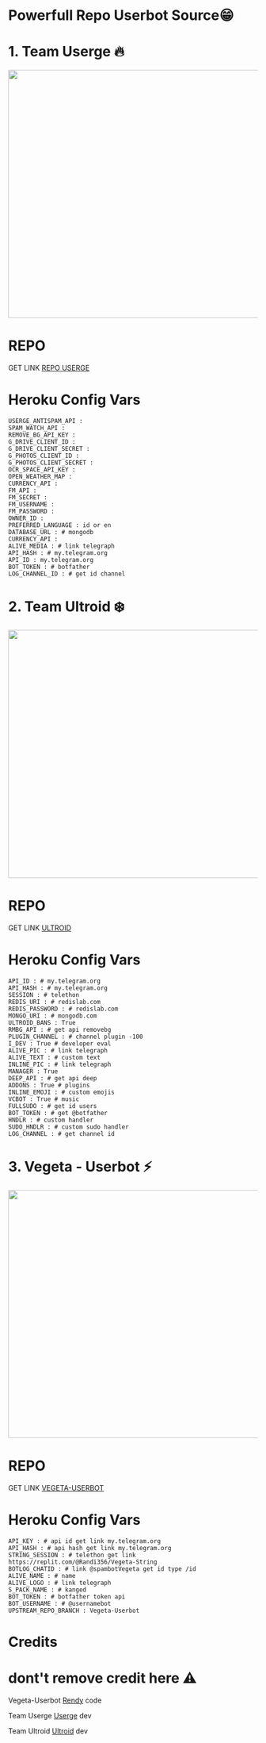 # Powerfull Repo Userbot Source😁

# 1. Team Userge 🔥

<p align="center">
  <img src="https://raw.githubusercontent.com/Randi356/Vegeta-Userbot/Vegeta-Userbot/.image/userge.jpg" width="800" height="500">
</p>

# REPO

GET LINK [REPO USERGE](https://github.com/UsergeTeam/Userge)

# Heroku Config Vars

```
USERGE_ANTISPAM_API : 
SPAM_WATCH_API : 
REMOVE_BG_API_KEY : 
G_DRIVE_CLIENT_ID : 
G_DRIVE_CLIENT_SECRET : 
G_PHOTOS_CLIENT_ID : 
G_PHOTOS_CLIENT_SECRET : 
OCR_SPACE_API_KEY : 
OPEN_WEATHER_MAP : 
CURRENCY_API : 
FM_API : 
FM_SECRET : 
FM_USERNAME : 
FM_PASSWORD : 
OWNER_ID : 
PREFERRED_LANGUAGE : id or en
DATABASE_URL : # mongodb
CURRENCY_API : 
ALIVE_MEDIA : # link telegraph
API_HASH : # my.telegram.org
API_ID : my.telegram.org
BOT_TOKEN : # botfather
LOG_CHANNEL_ID : # get id channel
```
# 2. Team Ultroid ❄️

<p align="center">
  <img src="https://raw.githubusercontent.com/Randi356/Vegeta-Userbot/Vegeta-Userbot/.image/ultroid.jpg" width="800" height="500">
</p>

# REPO

GET LINK [ULTROID](https://github.com/TeamUltroid/Ultroid)

# Heroku Config Vars

```
API_ID : # my.telegram.org
API_HASH : # my.telegram.org 
SESSION : # telethon
REDIS_URI : # redislab.com
REDIS_PASSWORD : # redislab.com
MONGO_URI : # mongodb.com
ULTROID_BANS : True
RMBG_API : # get api removebg
PLUGIN_CHANNEL : # channel plugin -100
I_DEV : True # developer eval
ALIVE_PIC : # link telegraph
ALIVE_TEXT : # custom text
INLINE_PIC : # link telegraph
MANAGER : True
DEEP_API : # get api deep
ADDONS : True # plugins
INLINE_EMOJI : # custom emojis
VCBOT : True # music
FULLSUDO : # get id users
BOT_TOKEN : # get @botfather
HNDLR : # custom handler
SUDO_HNDLR : # custom sudo handler
LOG_CHANNEL : # get channel id
```

# 3. Vegeta - Userbot ⚡

<p align="center">
  <img src="https://raw.githubusercontent.com/Randi356/Vegeta-Userbot/Vegeta-Userbot/.image/vegeta.jpg" width="800" height="500">
</p>

# REPO

GET LINK [VEGETA-USERBOT](https://github.com/Randi356/Vegeta-Userbot)

# Heroku Config Vars

```
API_KEY : # api id get link my.telegram.org
API_HASH : # api hash get link my.telegram.org
STRING_SESSION : # telethon get link https://replit.com/@Randi356/Vegeta-String
BOTLOG_CHATID : # link @spambotVegeta get id type /id
ALIVE_NAME : # name
ALIVE_LOGO : # link telegraph
S_PACK_NAME : # kanged
BOT_TOKEN : # botfather token api
BOT_USERNAME : # @usernamebot
UPSTREAM_REPO_BRANCH : Vegeta-Userbot
```


# Credits
# dont't remove credit here ⚠️

Vegeta-Userbot [Rendy](https://github.com/Randi356) code

Team Userge [Userge](https://github.com/TeamUserge/userge) dev

Team Ultroid [Ultroid](https://github.com/TeamUltroid/Ultroid) dev
